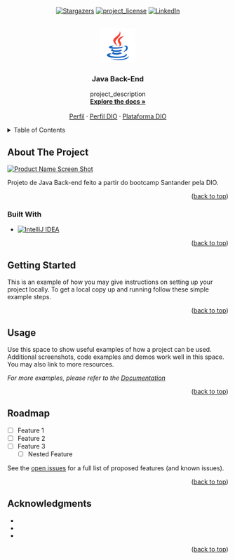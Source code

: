 <!-- Best-README-Template: https://github.com/othneildrew/Best-README-Template -->

<a id="readme-top"></a>

<!-- PROJECT SHIELDS -->
<div align="center">

[![Stargazers][stars-shield]][stars-url]
[![project_license][license-shield]][license-url]
[![LinkedIn][linkedin-shield]][linkedin-url]

</div>

<!-- PROJECT LOGO -->
<br />
<div align="center">
  <a href="https://github.com/Ozakye/Java-Back-End">
    <img src="images/Java.png" alt="Logo" width="80" height="80">
  </a>

<h3 align="center">Java Back-End</h3>

  <p align="center">
    project_description
    <br />
    <a href="https://github.com/Ozakye/Java-Back-End"><strong>Explore the docs »</strong></a>
    <br />
    <br />
    <a href="https://www.dio.me/users/bruna_ozaki">Perfil</a>
    &middot;
    <a href="https://web.dio.me/users/bruna_ozaki?tab=achievements">Perfil DIO</a>
    &middot;
    <a href="https://dio.me">Plataforma DIO</a>
  </p>
</div>

<!-- TABLE OF CONTENTS -->
<details>
  <summary>Table of Contents</summary>
  <ol>
    <li>
      <a href="#about-the-project">About The Project</a>
      <ul>
        <li><a href="#built-with">Built With</a></li>
      </ul>
    </li>
    <li>
      <a href="#getting-started">Getting Started</a>
      <ul>
        <li><a href="#prerequisites">Prerequisites</a></li>
        <li><a href="#installation">Installation</a></li>
      </ul>
    </li>
    <li><a href="#usage">Usage</a></li>
    <li><a href="#roadmap">Roadmap</a></li>
    <li><a href="#contributing">Contributing</a></li>
    <li><a href="#license">License</a></li>
    <li><a href="#contact">Contact</a></li>
    <li><a href="#acknowledgments">Acknowledgments</a></li>
  </ol>
</details>

<!-- ABOUT THE PROJECT -->
## About The Project

[![Product Name Screen Shot][product-screenshot]](https://example.com)

Projeto de Java Back-end feito a partir do bootcamp Santander pela DIO.

<p align="right">(<a href="#readme-top">back to top</a>)</p>



### Built With

* [![IntelliJ IDEA][IntelliJ-IDEA]][IntelliJ-url]

<p align="right">(<a href="#readme-top">back to top</a>)</p>

<!-- GETTING STARTED -->
## Getting Started

This is an example of how you may give instructions on setting up your project locally.
To get a local copy up and running follow these simple example steps.

<p align="right">(<a href="#readme-top">back to top</a>)</p>

<!-- USAGE EXAMPLES -->
## Usage

Use this space to show useful examples of how a project can be used. Additional screenshots, code examples and demos work well in this space. You may also link to more resources.

_For more examples, please refer to the [Documentation](https://example.com)_

<p align="right">(<a href="#readme-top">back to top</a>)</p>

<!-- ROADMAP -->
## Roadmap

- [ ] Feature 1
- [ ] Feature 2
- [ ] Feature 3
    - [ ] Nested Feature

See the [open issues](https://github.com/Ozakye/Java-Back-End/issues) for a full list of proposed features (and known issues).

<p align="right">(<a href="#readme-top">back to top</a>)</p>

<!-- ACKNOWLEDGMENTS -->
## Acknowledgments

* []()
* []()
* []()

<p align="right">(<a href="#readme-top">back to top</a>)</p>

<!-- MARKDOWN LINKS & IMAGES -->
[stars-shield]: https://img.shields.io/github/stars/Ozakye/Java-Back-End.svg?style=for-the-badge
[stars-url]: https://github.com/Ozakye/Java-Back-End/stargazers
[issues-shield]: https://img.shields.io/github/issues/Ozakye/Java-Back-End.svg?style=for-the-badge
[issues-url]: https://github.com/Ozakye/Java-Back-End/issues
[license-shield]: https://img.shields.io/github/license/Ozakye/Java-Back-End.svg?style=for-the-badge
[license-url]: https://github.com/Ozakye/Java-Back-End/blob/master/LICENSE.txt
[linkedin-shield]: https://img.shields.io/badge/-LinkedIn-black.svg?style=for-the-badge&logo=linkedin&colorB=555
[linkedin-url]: https://linkedin.com/in/ozaky
[product-screenshot]: images/screenshot.png
[IntelliJ-IDEA]: https://img.shields.io/badge/intellij%20idea-000000?style=for-the-badge&logo=intellijidea&logoColor=white
[IntelliJ-url]: https://www.jetbrains.com/idea
[React.js]: https://img.shields.io/badge/React-20232A?style=for-the-badge&logo=react&logoColor=61DAFB
[React-url]: https://reactjs.org/
[Vue.js]: https://img.shields.io/badge/Vue.js-35495E?style=for-the-badge&logo=vuedotjs&logoColor=4FC08D
[Vue-url]: https://vuejs.org/
[Angular.io]: https://img.shields.io/badge/Angular-DD0031?style=for-the-badge&logo=angular&logoColor=white
[Angular-url]: https://angular.io/
[Svelte.dev]: https://img.shields.io/badge/Svelte-4A4A55?style=for-the-badge&logo=svelte&logoColor=FF3E00
[Svelte-url]: https://svelte.dev/
[Laravel.com]: https://img.shields.io/badge/Laravel-FF2D20?style=for-the-badge&logo=laravel&logoColor=white
[Laravel-url]: https://laravel.com
[Bootstrap.com]: https://img.shields.io/badge/Bootstrap-563D7C?style=for-the-badge&logo=bootstrap&logoColor=white
[Bootstrap-url]: https://getbootstrap.com
[JQuery.com]: https://img.shields.io/badge/jQuery-0769AD?style=for-the-badge&logo=jquery&logoColor=white
[JQuery-url]: https://jquery.com

